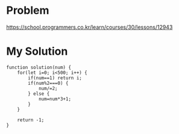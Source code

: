 # Problem
https://school.programmers.co.kr/learn/courses/30/lessons/12943

# My Solution
```
function solution(num) {
    for(let i=0; i<500; i++) {
        if(num==1) return i;
        if(num%2===0) {
            num/=2;
        } else {
            num=num*3+1;
        }
    }
    
    return -1;
}
```
